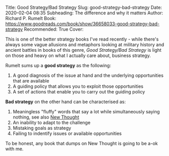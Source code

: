 Title: Good Strategy/Bad Strategy
Slug: good-strategy-bad-strategy
Date: 2020-02-04 08:35
Subheading: The difference and why it matters
Author: Richard P. Rumelt
Book: https://www.goodreads.com/book/show/36658033-good-strategy-bad-strategy
Recommended: True
Cover: 

This is one of the better strategy books I've read recently - while there's always some vague allusions and metaphors looking at military history and ancient battles in books of this genre, *Good Strategy/Bad Strategy* is light on those and heavy on what I actually care about, business strategy.

Rumelt sums up a **good strategy** as the following:

1. A good diagnosis of the issue at hand and the underlying opportunities that are available
2. A guiding policy that allows you to exploit those opportunities
3. A set of actions that enable you to carry out the guiding policy

**Bad strategy** on the other hand can be characterised as:

1. Meaningless "fluffy" words that say a lot while simultaneously saying nothing, see also [New Thought](https://en.wikipedia.org/wiki/New_Thought)
2. An inability to adapt to the challenge
3. Mistaking goals as strategy 
4. Failing to indentify issues or available opportunities


To be honest, any book that dumps on New Thought is going to be a-ok with me.
